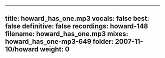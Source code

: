 
---
title: howard_has_one.mp3
vocals: false
best: false
definitive: false
recordings: howard-148
filename: howard_has_one.mp3
mixes: howard_has_one-mp3-649
folder: 2007-11-10/howard
weight: 0
---
